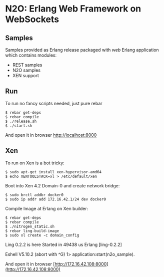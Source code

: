 N2O: Erlang Web Framework on WebSockets
=======================================

Samples
-------

Samples provided as Erlang release packaged
with *web* Erlang application which contains modules:

* REST samples
* N2O samples
* XEN support

Run
---

To run no fancy scripts needed, just pure rebar

    $ rebar get-deps
    $ rebar compile
    $ ./release.sh
    $ ./start.sh

And open it in browser [http://localhost:8000](http://localhost:8000)

Xen
---

To run on Xen is a bot tricky:

    $ sudo apt-get install xen-hypervisor-amd64
    $ echo XENTOOLSTACK=xl > /etc/default/xen

Boot into Xen 4.2 Domain-0 and create network bridge:

    $ sudo brctl addbr docker0
    $ sudo ip addr add 172.16.42.1/24 dev docker0

Compile Image at Erlang on Xen builder:

    $ rebar get-deps
    $ rebar compile
    $ ./nitrogen_static.sh
    $ rebar ling-build-image
    $ sudo xl create -c domain_config

Ling 0.2.2 is here
Started in 49438 us
Erlang [ling-0.2.2]

Eshell V5.10.2  (abort with ^G)
1> application:start(n2o_sample).

And open it in browser [http://172.16.42.108:8000](http://172.16.42.108:8000)
